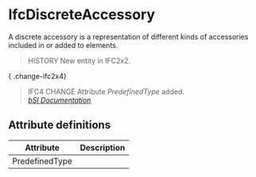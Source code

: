 IfcDiscreteAccessory
====================
A discrete accessory is a representation of different kinds of accessories
included in or added to elements.  
  
> HISTORY  New entity in IFC2x2.  
  
{ .change-ifc2x4}  
> IFC4 CHANGE  Attribute _PredefinedType_ added.  
[ _bSI
Documentation_](https://standards.buildingsmart.org/IFC/DEV/IFC4_2/FINAL/HTML/schema/ifcsharedcomponentelements/lexical/ifcdiscreteaccessory.htm)


Attribute definitions
---------------------
| Attribute      | Description   |
|----------------|---------------|
| PredefinedType |               |

